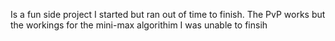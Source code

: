 Is a fun side project I started but ran out of time to finish. The PvP works but the workings for the mini-max algorithim I was unable to finsih
